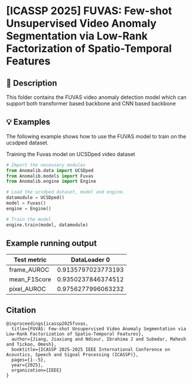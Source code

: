 # [ICASSP 2025] FUVAS: Few-shot Unsupervised Video Anomaly Segmentation via Low-Rank Factorization of Spatio-Temporal Features

## 📝 Description

This folder contains the FUVAS video anomaly detection model which can support both transformer based backbone and CNN based backbone

## 💡 Examples

The following example shows how to use the FUVAS model to train on the ucsdped dataset.

<summary>Training the Fuvas model on UCSDped video dataset</summary>

```python
# Import the necessary modules
from Anomalib.data import UCSDped
from Anomalib.models import Fuvas
from Anomalib.engine import Engine

# Load the ucsdped dataset, model and engine.
datamodule = UCSDped()
model = Fuvas()
engine = Engine()

# Train the model
engine.train(model, datamodule)
```

## Example running output

| Test metric  | DataLoader 0       |
| ------------ | ------------------ |
| frame_AUROC  | 0.9135797023773193 |
| mean_F1Score | 0.9350237846374512 |
| pixel_AUROC  | 0.9756277996063232 |

<section class="section" id="BibTeX">
  <div class="container is-max-desktop content">
    <h2 class="title">Citation</h2>
    <pre><code>@inproceedings{icassp2025fuvas,
  title={FUVAS: Few-shot Unsupervised Video Anomaly Segmentation via Low-Rank Factorization of Spatio-Temporal Features},
  author={Jiang, Jiaxiang and Ndiour, Ibrahima J and Subedar, Mahesh and Tickoo, Omesh},
  booktitle={ICASSP 2025-2025 IEEE International Conference on Acoustics, Speech and Signal Processing (ICASSP)},
  pages={1--5},
  year={2025},
  organization={IEEE}
}</code></pre>
  </div>
</section>
